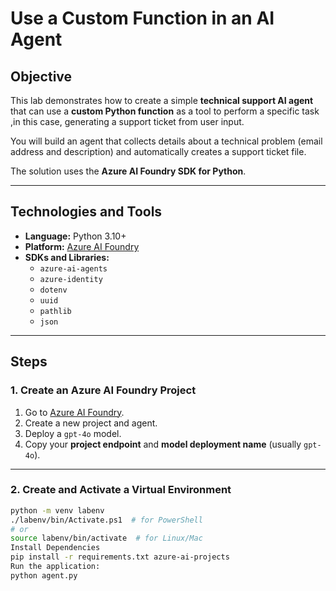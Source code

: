 # Use a Custom Function in an AI Agent

## Objective
This lab demonstrates how to create a simple **technical support AI agent** that can use a **custom Python function** as a tool to perform a specific task ,in this case, generating a support ticket from user input.

You will build an agent that collects details about a technical problem (email address and description) and automatically creates a support ticket file.

The solution uses the **Azure AI Foundry SDK for Python**.

---

## Technologies and Tools
- **Language:** Python 3.10+
- **Platform:** [Azure AI Foundry](https://ai.azure.com)
- **SDKs and Libraries:**
  - `azure-ai-agents`
  - `azure-identity`
  - `dotenv`
  - `uuid`
  - `pathlib`
  - `json`

---

## Steps

### 1. Create an Azure AI Foundry Project
1. Go to [Azure AI Foundry](https://ai.azure.com).
2. Create a new project and agent.
3. Deploy a `gpt-4o` model.
4. Copy your **project endpoint** and **model deployment name** (usually `gpt-4o`).

---

### 2. Create and Activate a Virtual Environment
```bash
python -m venv labenv
./labenv/bin/Activate.ps1  # for PowerShell
# or
source labenv/bin/activate  # for Linux/Mac
Install Dependencies
pip install -r requirements.txt azure-ai-projects
Run the application:
python agent.py
